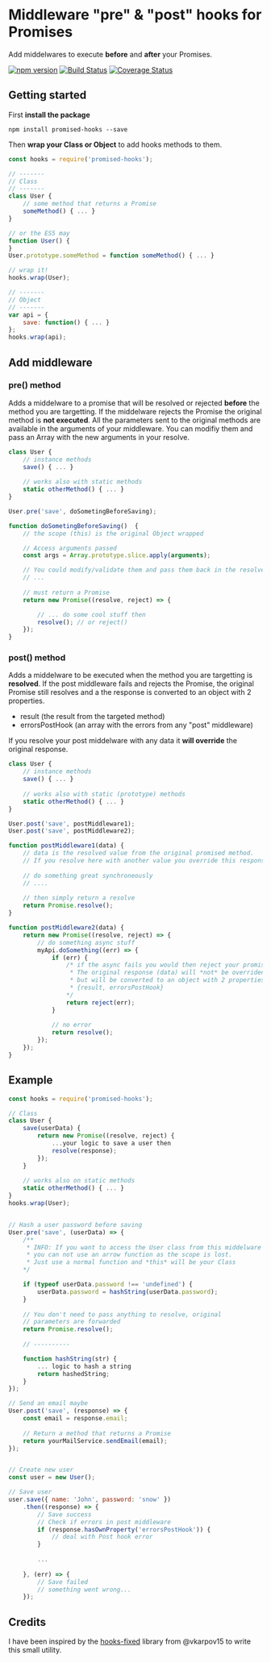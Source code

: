 # Middleware "pre" & "post" hooks for Promises

Add middelwares to execute **before** and **after** your Promises.

[![npm version](https://badge.fury.io/js/promised-hooks.svg)](https://badge.fury.io/js/promised-hooks) [![Build Status](https://travis-ci.org/sebelga/promised-hooks.svg?branch=master)](https://travis-ci.org/sebelga/promised-hooks) 
[![Coverage Status](https://coveralls.io/repos/github/sebelga/promised-hooks/badge.svg?branch=master)](https://coveralls.io/github/sebelga/promised-hooks?branch=master)

## Getting started

First **install the package**

`npm install promised-hooks --save`

Then **wrap your Class or Object** to add hooks methods to them.

```js
const hooks = require('promised-hooks');

// -------
// Class
// -------
class User {
	// some method that returns a Promise
	someMethod() { ... }
}

// or the ES5 may
function User() {
}
User.prototype.someMethod = function someMethod() { ... }

// wrap it!
hooks.wrap(User);

// -------
// Object
// -------
var api = {
	save: function() { ... }
};
hooks.wrap(api);

```

## Add middleware



### pre() method

Adds a middelware to a promise that will be resolved or rejected **before** the method you are targetting. If the middelware rejects the Promise the original method is **not executed**.
All the parameters sent to the original methods are available in the arguments of your middleware. You can modifiy them and pass an Array with the new arguments in your resolve.


```js
class User {
	// instance methods
	save() { ... }
	
	// works also with static methods
	static otherMethod() { ... }
}

User.pre('save', doSometingBeforeSaving);

function doSometingBeforeSaving()  {
	// the scope (this) is the original Object wrapped

	// Access arguments passed
	const args = Array.prototype.slice.apply(arguments);

	// You could modify/validate them and pass them back in the resolve()
	// ...
	
	// must return a Promise	
	return new Promise((resolve, reject) => {

		// ... do some cool stuff then
		resolve(); // or reject()
	});
}

```

### post() method
Adds a middelware to be executed when the method you are targetting is **resolved**. If the post middleware fails and rejects the Promise, the original Promise still resolves and a the response is converted to an object with 2 properties.  

- result (the result from the targeted method)
- errorsPostHook <Array> (an array with the errors from any "post" middleware)

If you resolve your post middelware with any data it **will override** the original response.

```js
class User {
	// instance methods
	save() { ... }
	
	// works also with static (prototype) methods
	static otherMethod() { ... }
}

User.post('save', postMiddleware1);
User.post('save', postMiddleware2);

function postMiddleware1(data) {
    // data is the resolved value from the original promised method.
    // If you resolve here with another value you override this response
    
    // do something great synchroneously
    // ....
    
    // then simply return a resolve
    return Promise.resolve();
}

function postMiddleware2(data) {
    return new Promise((resolve, reject) => {
    	// do something async stuff
    	myApi.doSomething((err) => {
			if (err) {
				/* if the async fails you would then reject your promise.
				 * The original response (data) will *not* be overriden
				 * but will be converted to an object with 2 properties:
				 * {result, errorsPostHook}
				*/
				return reject(err);
			}
			
			// no error
			return resolve();    	
    	});
    });
}

```

## Example

```js
const hooks = require('promised-hooks');

// Class
class User {
	save(userData) {
		return new Promise((resolve, reject) {
			...your logic to save a user then
			resolve(response);
		});
	}
	
	// works also on static methods
	static otherMethod() { ... }
}
hooks.wrap(User);


// Hash a user password before saving
User.pre('save', (userData) => {
	/**
	 * INFO: If you want to access the User class from this middelware
	 * you can not use an arrow function as the scope is lost.
	 * Just use a normal function and *this* will be your Class
	*/

	if (typeof userData.password !== 'undefined') {
		userData.password = hashString(userData.password);
	}
	
	// You don't need to pass anything to resolve, original
	// parameters are forwarded
	return Promise.resolve();
	
	// ----------

	function hashString(str) {
		... logic to hash a string
		return hashedString;
	}
});

// Send an email maybe
User.post('save', (response) => {
	const email = response.email;
	
	// Return a method that returns a Promise
	return yourMailService.sendEmail(email);
}); 


// Create new user
const user = new User();

// Save user
user.save({ name: 'John', password: 'snow' })
	.then((response) => {
		// Save success
		// Check if errors in post middleware
		if (response.hasOwnProperty('errorsPostHook')) {
			// deal with Post hook error
		}
		
		...
		
	}, (err) => {
		// Save failed
		// something went wrong...
	});

```

## Credits
I have been inspired by the [hooks-fixed](https://github.com/vkarpov15/hooks-fixed) library from @vkarpov15 to write this small utility.
